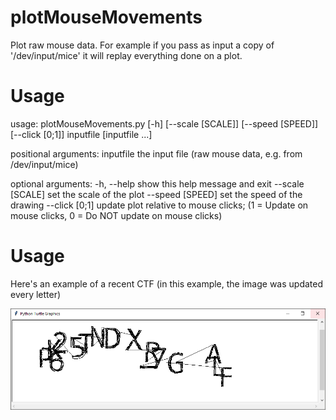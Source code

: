 # plotMouseMovements

Plot raw mouse data.
For example if you pass as input a copy of '/dev/input/mice' it will replay everything done on a plot.


# Usage

usage: plotMouseMovements.py [-h] [--scale [SCALE]] [--speed [SPEED]]
                             [--click [0;1]]
                             inputfile [inputfile ...]

positional arguments:
  inputfile        the input file (raw mouse data, e.g. from /dev/input/mice)

optional arguments:
  -h, --help       show this help message and exit
  --scale [SCALE]  set the scale of the plot
  --speed [SPEED]  set the speed of the drawing
  --click [0;1]    update plot relative to mouse clicks; (1 = Update on mouse
                   clicks, 0 = Do NOT update on mouse clicks)
                   
                   
# Usage

Here's an example of a recent CTF (in this example, the image was updated every letter)

![alt text](https://github.com/regi18/plotMouseMovements/blob/master/example.jpg)

